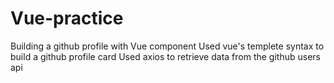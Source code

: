 # Vue-practice
Building a github profile with Vue component 
Used vue's templete syntax to build a github profile card
Used axios to retrieve data from the github users api
